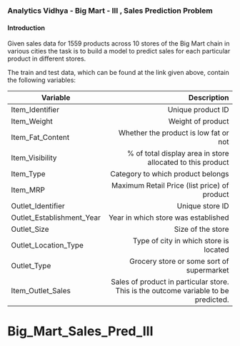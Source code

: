 ### Analytics Vidhya - Big Mart - III , Sales Prediction Problem

#### Introduction

Given sales data for 1559 products across 10 stores of the Big Mart chain in various cities the task is to build a model to predict sales for each particular product in different stores.

The train and test data, which can be found at the link given above, contain the following variables:

| Variable | Description |
|----------|------------:|
| Item_Identifier | Unique product ID|
| Item_Weight | Weight of product |
| Item_Fat_Content | Whether the product is low fat or not|
| Item_Visibility | % of total display area in store allocated to this product |
| Item_Type | Category to which product belongs|
| Item_MRP | Maximum Retail Price (list price) of product|
| Outlet_Identifier | Unique store ID |
| Outlet_Establishment_Year | Year in which store was established|
| Outlet_Size | Size of the store|
| Outlet_Location_Type | Type of city in which store is located|
| Outlet_Type | Grocery store or some sort of supermarket|
| Item_Outlet_Sales| Sales of product in particular store. This is the outcome variable to be predicted.|
# Big_Mart_Sales_Pred_III
